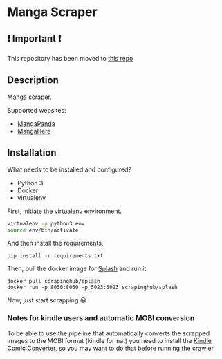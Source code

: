 # Manga Scraper

## ❗️ Important ❗️

This repository has been moved to [this repo](https://www.github.com/lucasecdb/mangahub)

## Description

Manga scraper.

Supported websites:

* [MangaPanda](https://mangapanda.org/)
* [MangaHere](http://www.mangahere.cc/)

## Installation

What needs to be installed and configured?

* Python 3
* Docker
* virtualenv

First, initiate the virtualenv environment.

```bash
virtualenv -p python3 env
source env/bin/activate
```

And then install the requirements.

```
pip install -r requirements.txt
```

Then, pull the docker image for [Splash](https://github.com/scrapinghub/splash) and run it.

```
docker pull scrapinghub/splash
docker run -p 8050:8050 -p 5023:5023 scrapinghub/splash
```

Now, just start scrapping 😀

### Notes for kindle users and automatic MOBI conversion

To be able to use the pipeline that automatically converts the scrapped images
to the MOBI format (kindle format) you need to install the [Kindle Comic Converter](https://github.com/ciromattia/kcc),
so you may want to do that before running the crawler.
